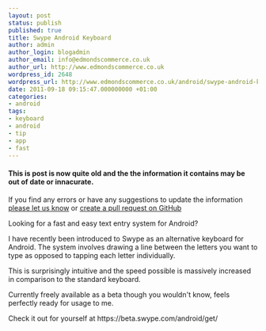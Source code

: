 ```yaml
---
layout: post
status: publish
published: true
title: Swype Android Keyboard
author: admin
author_login: blogadmin
author_email: info@edmondscommerce.co.uk
author_url: http://www.edmondscommerce.co.uk
wordpress_id: 2648
wordpress_url: http://www.edmondscommerce.co.uk/android/swype-android-keyboard/
date: 2011-09-18 09:15:47.000000000 +01:00
categories:
- android
tags:
- keyboard
- android
- tip
- app
- fast
---
```

<div class="oldpost"><h4>This is post is now quite old and the the information it contains may be out of date or innacurate.</h4>
<p>
If you find any errors or have any suggestions to update the information <a href="http://edmondscommerce.github.io/contact-us/index.html">please let us know</a>
or <a href="https://github.com/edmondscommerce/edmondscommerce.github.io">create a pull request on GitHub</a>
</p>
</div>
<p>Looking for a fast and easy text entry system for Android?</p>
<p>I have recently been introduced to Swype as an alternative keyboard for Android. The system involves drawing a line between the letters you want to type as opposed to tapping each letter individually.</p>
<p>This is surprisingly intuitive and the speed possible is massively increased in comparison to the standard keyboard.</p>
<p>Currently freely available as a beta though you wouldn't know, feels perfectly ready for usage to me.</p>
<p>Check it out for yourself at https://beta.swype.com/android/get/</p>
